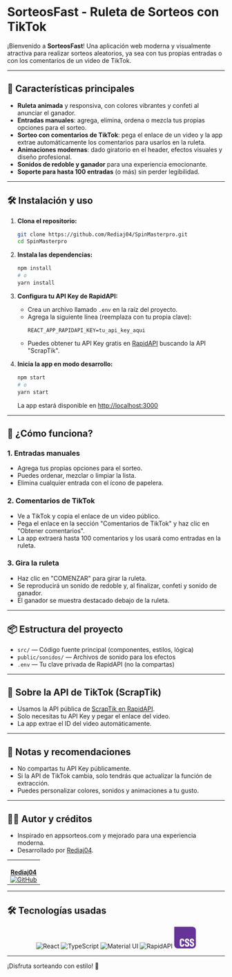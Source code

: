# SorteosFast - Ruleta de Sorteos con TikTok

¡Bienvenido a **SorteosFast**! Una aplicación web moderna y visualmente atractiva para realizar sorteos aleatorios, ya sea con tus propias entradas o con los comentarios de un video de TikTok.

---

## 🚀 Características principales

- **Ruleta animada** y responsiva, con colores vibrantes y confeti al anunciar el ganador.
- **Entradas manuales**: agrega, elimina, ordena o mezcla tus propias opciones para el sorteo.
- **Sorteo con comentarios de TikTok**: pega el enlace de un video y la app extrae automáticamente los comentarios para usarlos en la ruleta.
- **Animaciones modernas**: dado giratorio en el header, efectos visuales y diseño profesional.
- **Sonidos de redoble y ganador** para una experiencia emocionante.
- **Soporte para hasta 100 entradas** (o más) sin perder legibilidad.

---

## 🛠️ Instalación y uso

1. **Clona el repositorio:**
   ```bash
   git clone https://github.com/Rediaj04/SpinMasterpro.git
   cd SpinMasterpro
   ```

2. **Instala las dependencias:**
   ```bash
   npm install
   # o
   yarn install
   ```

3. **Configura tu API Key de RapidAPI:**
   - Crea un archivo llamado `.env` en la raíz del proyecto.
   - Agrega la siguiente línea (reemplaza con tu propia clave):
     ```
     REACT_APP_RAPIDAPI_KEY=tu_api_key_aqui
     ```
   - Puedes obtener tu API Key gratis en [RapidAPI](https://rapidapi.com/) buscando la API "ScrapTik".

4. **Inicia la app en modo desarrollo:**
   ```bash
   npm start
   # o
   yarn start
   ```
   La app estará disponible en [http://localhost:3000](http://localhost:3000)

---

## 🎲 ¿Cómo funciona?

### 1. **Entradas manuales**
- Agrega tus propias opciones para el sorteo.
- Puedes ordenar, mezclar o limpiar la lista.
- Elimina cualquier entrada con el ícono de papelera.

### 2. **Comentarios de TikTok**
- Ve a TikTok y copia el enlace de un video público.
- Pega el enlace en la sección "Comentarios de TikTok" y haz clic en "Obtener comentarios".
- La app extraerá hasta 100 comentarios y los usará como entradas en la ruleta.

### 3. **Gira la ruleta**
- Haz clic en "COMENZAR" para girar la ruleta.
- Se reproducirá un sonido de redoble y, al finalizar, confeti y sonido de ganador.
- El ganador se muestra destacado debajo de la ruleta.

---

## 📦 Estructura del proyecto

- `src/` — Código fuente principal (componentes, estilos, lógica)
- `public/sonidos/` — Archivos de sonido para los efectos
- `.env` — Tu clave privada de RapidAPI (no la compartas)

---

## 🔑 Sobre la API de TikTok (ScrapTik)
- Usamos la API pública de [ScrapTik en RapidAPI](https://rapidapi.com/).
- Solo necesitas tu API Key y pegar el enlace del video.
- La app extrae el ID del video automáticamente.

---

## 📝 Notas y recomendaciones
- No compartas tu API Key públicamente.
- Si la API de TikTok cambia, solo tendrás que actualizar la función de extracción.
- Puedes personalizar colores, sonidos y animaciones a tu gusto.

---

## 👨‍💻 Autor y créditos
- Inspirado en appsorteos.com y mejorado para una experiencia moderna.
- Desarrollado por [Rediaj04](https://github.com/Rediaj04).

<div align="center">
  <table>
    <tr>
      <td align="center">
        <a href="https://github.com/Rediaj04">
          <img src="https://github.com/Rediaj04.png" width="100px;" alt=""/>
          <br />
          <b>Rediaj04</b>
          <br />
          <img src="https://img.shields.io/badge/GitHub-Rediaj04-181717?logo=github" alt="GitHub"/>
        </a>
      </td>
    </tr>
  </table>
</div>

---

## 🛠️ Tecnologías usadas

<p align="center">
  <img src="https://cdn.jsdelivr.net/gh/devicons/devicon/icons/react/react-original.svg" alt="React" width="50"/>
  <img src="https://cdn.jsdelivr.net/gh/devicons/devicon/icons/typescript/typescript-original.svg" alt="TypeScript" width="50"/>
  <img src="https://cdn.jsdelivr.net/gh/devicons/devicon/icons/materialui/materialui-original.svg" alt="Material UI" width="50"/>
  <img src="https://toppng.com/uploads/preview/rapid-api-logo-png-free-png-images-473107.png" alt="RapidAPI" width="80"/>
  <img src="https://raw.githubusercontent.com/github/explore/main/topics/css/css.png" alt="CSS" width="50"/>
</p>

---

¡Disfruta sorteando con estilo! 🎉
